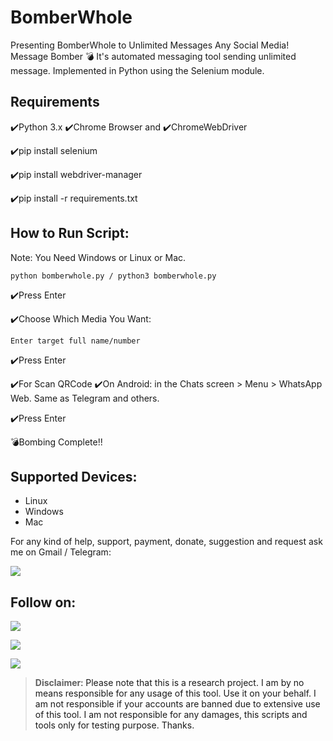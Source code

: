 # BomberWhole

Presenting BomberWhole to Unlimited Messages Any Social Media! Message Bomber 💣 It's automated messaging tool sending unlimited message. Implemented in Python using the Selenium module.

## Requirements

✔️Python 3.x
✔️Chrome Browser
       and
✔️ChromeWebDriver

✔️pip install selenium

✔️pip install webdriver-manager

✔️pip install -r requirements.txt

## How to Run Script:

Note: You Need Windows or Linux or Mac.

`python bomberwhole.py / python3 bomberwhole.py`

✔️Press Enter

✔️Choose Which Media You Want:

`Enter target full name/number`

✔️Press Enter

✔️For Scan QRCode ✔️On Android: in the Chats screen > Menu > WhatsApp Web. Same as Telegram and others.

✔️Press Enter

💣Bombing Complete!! 

## Supported Devices:
- Linux
- Windows
- Mac

For any kind of help, support, payment, donate, suggestion and request ask me on Gmail / Telegram:

<a href="https://t.me/CyberClans"><img src="https://img.shields.io/badge/Telegram-Group%20Telegram%20Join-blue.svg?logo=telegram"></a>

## Follow on:
<p align="left">
<a href="https://github.com/palahsu"><img src="https://img.shields.io/badge/GitHub-Follow%20on%20GitHub-inactive.svg?logo=github"></a>
</p><p align="left">
<a href="https://www.facebook.com/aduri.knox01/"><img src="https://img.shields.io/badge/Facebook-Follow%20on%20Facebook-blue.svg?logo=facebook"></a>
</p><p align="left">
<a href="https://t.me/AD0000000"><img src="https://img.shields.io/badge/Telegram-Contact%20Telegram%20Profile-blue.svg?logo=telegram"></a>
</p><p align="left"> 
      

> **Disclaimer**<a name="disclaimer" />: Please note that this is a research project. I am by no means responsible for any usage of this tool. Use it on your behalf. I am not responsible if your accounts are banned due to extensive use of this tool. I am not responsible for any damages, this scripts and tools only for testing purpose. Thanks.

